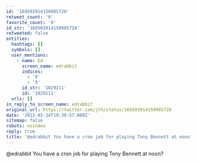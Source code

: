 ```yaml
---
id: '169503914150985728'
retweet_count: '0'
favorite_count: '0'
id_str: '169503914150985728'
retweeted: false
entities:
  hashtags: []
  symbols: []
  user_mentions:
    - name: Ed
      screen_name: edrabbit
      indices:
        - '0'
        - '9'
      id_str: '1029211'
      id: '1029211'
  urls: []
in_reply_to_screen_name: edrabbit
original_url: https://twitter.com/jth/status/169503914150985728
date: '2012-02-14T19:30:57.000Z'
sitemap: false
robots: noindex
reply: true
title: '@edrabbit You have a cron job for playing Tony Bennett at noon?'
---
```


@edrabbit You have a cron job for playing Tony Bennett at noon?
